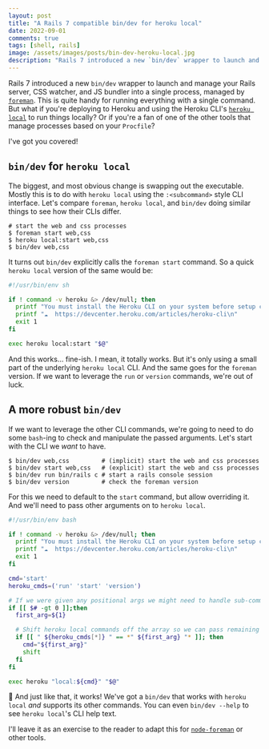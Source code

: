 ```yaml
---
layout: post
title: "A Rails 7 compatible bin/dev for heroku local"
date: 2022-09-01
comments: true
tags: [shell, rails]
image: /assets/images/posts/bin-dev-heroku-local.jpg
description: "Rails 7 introduced a new `bin/dev` wrapper to launch and manage your Rails server, CSS watcher, and JS bundler into a single process, managed by `foreman`. Here's a `heroku local` (or `node-foreman`) version of the same."
---
```



Rails 7 introduced a new `bin/dev` wrapper to launch and manage your Rails server, CSS watcher, and JS bundler into a single process, managed by [`foreman`][foreman].
This is quite handy for running everything with a single command.
But what if you're deploying to Heroku and using the Heroku CLI's [`heroku local`][heroku-local] to run things locally?
Or if you're a fan of one of the other tools that manage processes based on your `Procfile`?

I've got you covered!

## `bin/dev` for `heroku local`

The biggest, and most obvious change is swapping out the executable.
Mostly this is to do with `heroku local` using the `:<subcommand>` style CLI interface.
Let's compare `foreman`, `heroku local`, and `bin/dev` doing similar things to see how their CLIs differ.


```console
# start the web and css processes
$ foreman start web,css
$ heroku local:start web,css
$ bin/dev web,css
```

It turns out `bin/dev` explicitly calls the `foreman start` command.
So a quick `heroku local` version of the same would be:

<!-- more -->

```sh
#!/usr/bin/env sh

if ! command -v heroku &> /dev/null; then
  printf "You must install the Heroku CLI on your system before setup can continue\n"
  printf "☁️  https://devcenter.heroku.com/articles/heroku-cli\n"
  exit 1
fi

exec heroku local:start "$@"
```

And this works… fine-ish.
I mean, it totally works.
But it's only using a small part of the underlying `heroku local` CLI.
And the same goes for the `foreman` version.
If we want to leverage the `run` or `version` commands, we're out of luck.

## A more robust `bin/dev`

If we want to leverage the other CLI commands, we're going to need to do some `bash`-ing to check and manipulate the passed arguments.
Let's start with the CLI we _want_ to have.

```console
$ bin/dev web,css         # (implicit) start the web and css processes
$ bin/dev start web,css   # (explicit) start the web and css processes
$ bin/dev run bin/rails c # start a rails console session
$ bin/dev version         # check the foreman version
```

For this we need to default to the `start` command, but allow overriding it.
And we'll need to pass other arguments on to `heroku local`.

```sh
#!/usr/bin/env bash

if ! command -v heroku &> /dev/null; then
  printf "You must install the Heroku CLI on your system before setup can continue\n"
  printf "☁️  https://devcenter.heroku.com/articles/heroku-cli\n"
  exit 1
fi

cmd='start'
heroku_cmds=('run' 'start' 'version')

# If we were given any positional args we might need to handle sub-commands
if [[ $# -gt 0 ]];then
  first_arg=${1}

  # Shift heroku local commands off the array so we can pass remaining arguments along
  if [[ " ${heroku_cmds[*]} " == *" ${first_arg} "* ]]; then
    cmd="${first_arg}"
    shift
  fi
fi

exec heroku "local:${cmd}" "$@"
```

🎉 And just like that, it works!
We've got a `bin/dev` that works with `heroku local` _and_ supports its other commands.
You can even `bin/dev --help` to see `heroku local`'s CLI help text.

I'll leave it as an exercise to the reader to adapt this for [`node-foreman`][node-foreman] or other tools.

[foreman]: https://github.com/ddollar/foreman "Manage Procfile-based applications"
[heroku-local]: https://devcenter.heroku.com/articles/heroku-local "Use the Heroku CLI to run Apps locally"
[node-foreman]: https://github.com/strongloop/node-foreman "Node Foreman is a Node.js version of the popular Foreman tool, with a few Node specific changes."
